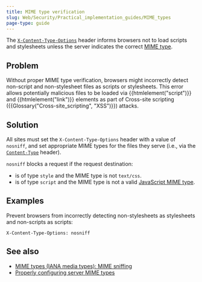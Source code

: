 ```yaml
---
title: MIME type verification
slug: Web/Security/Practical_implementation_guides/MIME_types
page-type: guide
---
```




The [`X-Content-Type-Options`](/Web/HTTP/Headers/X-Content-Type-Options) header informs browsers not to load scripts and stylesheets unless the server indicates the correct [MIME type](/Glossary/MIME_type).

## Problem

Without proper MIME type verification, browsers might incorrectly detect non-script and non-stylesheet files as scripts or stylesheets. This error allows potentially malicious files to be loaded via {{htmlelement("script")}} and {{htmlelement("link")}} elements as part of Cross-site scripting ({{Glossary("Cross-site_scripting", "XSS")}}) attacks.

## Solution

All sites must set the `X-Content-Type-Options` header with a value of `nosniff`, and set appropriate MIME types for the files they serve (i.e., via the [`Content-Type`](/Web/HTTP/Headers/Content-Type) header).

`nosniff` blocks a request if the request destination:

- is of type `style` and the MIME type is not `text/css`.
- is of type `script` and the MIME type is not a valid [JavaScript MIME type](/Web/HTTP/Basics_of_HTTP/MIME_types#textjavascript).

## Examples

Prevent browsers from incorrectly detecting non-stylesheets as stylesheets and non-scripts as scripts:

```http
X-Content-Type-Options: nosniff
```

## See also

- [MIME types (IANA media types): MIME sniffing](/Web/HTTP/Basics_of_HTTP/MIME_types#mime_sniffing)
- [Properly configuring server MIME types](/Learn/Server-side/Configuring_server_MIME_types)
